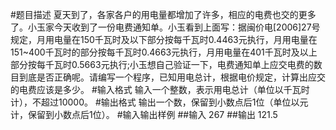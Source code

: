 #题目描述
夏天到了，各家各户的用电量都增加了许多，相应的电费也交的更多了。小玉家今天收到了一份电费通知单。小玉看到上面写：据闽价电[2006]27号规定，月用电量在150千瓦时及以下部分按每千瓦时0.4463元执行，月用电量在151~400千瓦时的部分按每千瓦时0.4663元执行，月用电量在401千瓦时及以上部分按每千瓦时0.5663元执行;小玉想自己验证一下，电费通知单上应交电费的数目到底是否正确呢。请编写一个程序，已知用电总计，根据电价规定，计算出应交的电费应该是多少。
#输入格式
输入一个整数，表示用电总计（单位以千瓦时计），不超过10000。
#输出格式
输出一个数，保留到小数点后1位（单位以元计，保留到小数点后1位）。
#输入输出样例
##输入
267
##输出
121.5